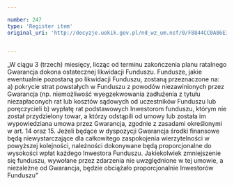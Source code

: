 ```yaml
---

number: 247
type: 'Register item'
original_uri: 'http://decyzje.uokik.gov.pl/nd_wz_um.nsf/0/F8844CC0A86E30F0C12572DD003294A3?OpenDocument'


---
```


„W ciągu 3 (trzech) miesięcy, licząc od terminu zakończenia planu ratalnego Gwarancja dokona ostatecznej likwidacji Funduszu. Fundusze, jakie ewentualnie pozostaną po likwidacji Funduszu, zostaną przeznaczone na: a) pokrycie strat powstałych w Funduszu z powodów niezawinionych przez Gwarancja (np. niemożliwość wyegzekwowania zadłużenia z tytułu niezapłaconych rat lub kosztów sądowych od uczestników Funduszu lub poręczycieli b) wypłatę rat podstawowych Inwestorom funduszu, którym nie został przydzielony towar, a którzy odstąpili od umowy lub została im wypowiedziana umowa przez Gwarancja, zgodnie z zasadami określonymi w art. 14 oraz 15. Jeżeli będące w dyspozycji Gwarancja środki finansowe będą niewystarczające dla całkowitego zaspokojenia wierzytelności w powyższej kolejności, należności dokonywane będą proporcjonalne do wysokości wpłat każdego Inwestora Funduszu. Jakiekolwiek zmniejszenie się funduszu, wywołane przez zdarzenia nie uwzględnione w tej umowie, a niezależne od Gwarancja, będzie obciążało proporcjonalnie Inwestorów Funduszu”
